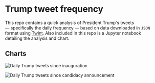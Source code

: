 # Trump tweet frequency

This repo contains a quick analysis of President Trump's tweets — specifically the daily frequency — based on data downloaded in `JSON` format using [Twint](https://github.com/twintproject/twint). Also included in this repo is a Jupyter notebook detailing the analysis and chart.

## Charts


![Daily Trump tweets since inauguration](https://raw.githubusercontent.com/stiles/notebooks/master/trump-tweet-frequency/trump_freq_prez.png)

![Daily Trump tweets since candidacy announcement](https://raw.githubusercontent.com/stiles/notebooks/master/trump-tweet-frequency/trump_freq_candidacy.png)
